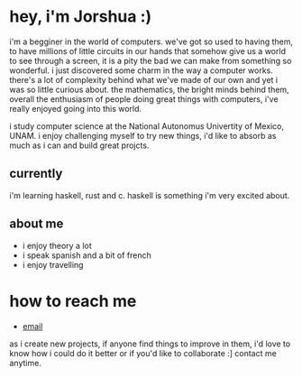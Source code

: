# hey, i'm Jorshua :)

i'm a begginer in the world of computers. we've got so used to having them,
to have millions of little circuits in our hands that somehow give us a world
to see through a screen, it is a pity the bad we can make from something so 
wonderful. i just discovered some charm in the way a computer works. there's 
a lot of complexity behind what we've made of our own and yet i was so little
curious about. the mathematics, the bright minds behind them, overall the 
enthusiasm of people doing great things with computers, i've really enjoyed 
going into this world.

i study computer science at the National Autonomus Univertity of Mexico, UNAM.
i enjoy challenging myself to try new things, i'd like to absorb as much as i
can and build great projcts.

## currently

i'm learning haskell, rust and c. haskell is something i'm very excited about.

## about me

- i enjoy theory a lot
- i speak spanish and a bit of french
- i enjoy travelling

# how to reach me

- [email](jorshua@ciencias.unam.mx)

as i create new projects, if anyone find things to improve in them, i'd love to
know how i could do it better or if you'd like to collaborate :]
contact me anytime.

<!--
**jorshuap73/jorshuap73** is a ✨ _special_ ✨ repository because its `README.md` (this file) appears on your GitHub profile.

Here are some ideas to get you started:

- 🔭 I’m currently working on ...
- 🌱 I’m currently learning ...
- 👯 I’m looking to collaborate on ...
- 🤔 I’m looking for help with ...
- 💬 Ask me about ...
- 📫 How to reach me: ...
- 😄 Pronouns: ...
- ⚡ Fun fact: ...
-->
